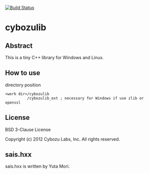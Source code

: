 [![Build Status](https://travis-ci.org/herumi/cybozulib.png)](https://travis-ci.org/herumi/cybozulib)

cybozulib
=====

Abstract
-----
This is a tiny C++ library for Windows and Linux.


How to use
-----

directory position

    <work dir>/cybozulib
              /cybozulib_ext ; necessary for Windows if use zlib or openssl

License
-----
BSD 3-Clause License

Copyright (c) 2012 Cybozu Labs, Inc. All rights reserved.

sais.hxx
-----
sais.hxx is written by Yuta Mori.

